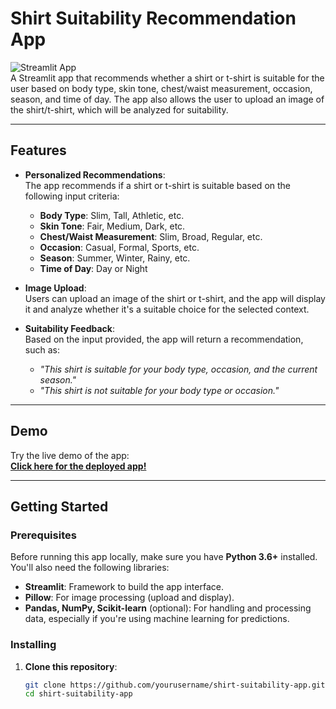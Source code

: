 # Shirt Suitability Recommendation App

![Streamlit App](https://img.shields.io/badge/Streamlit-App-blue?style=for-the-badge&logo=streamlit)  
A Streamlit app that recommends whether a shirt or t-shirt is suitable for the user based on body type, skin tone, chest/waist measurement, occasion, season, and time of day. The app also allows the user to upload an image of the shirt/t-shirt, which will be analyzed for suitability.

---

## Features

- **Personalized Recommendations**:  
  The app recommends if a shirt or t-shirt is suitable based on the following input criteria:
  - **Body Type**: Slim, Tall, Athletic, etc.
  - **Skin Tone**: Fair, Medium, Dark, etc.
  - **Chest/Waist Measurement**: Slim, Broad, Regular, etc.
  - **Occasion**: Casual, Formal, Sports, etc.
  - **Season**: Summer, Winter, Rainy, etc.
  - **Time of Day**: Day or Night

- **Image Upload**:  
  Users can upload an image of the shirt or t-shirt, and the app will display it and analyze whether it's a suitable choice for the selected context.

- **Suitability Feedback**:  
  Based on the input provided, the app will return a recommendation, such as:
  - *"This shirt is suitable for your body type, occasion, and the current season."*
  - *"This shirt is not suitable for your body type or occasion."*

---

## Demo

Try the live demo of the app:  
**[Click here for the deployed app!](#)**  

---

## Getting Started

### Prerequisites

Before running this app locally, make sure you have **Python 3.6+** installed. You'll also need the following libraries:

- **Streamlit**: Framework to build the app interface.
- **Pillow**: For image processing (upload and display).
- **Pandas, NumPy, Scikit-learn** (optional): For handling and processing data, especially if you're using machine learning for predictions.

### Installing

1. **Clone this repository**:
   ```bash
   git clone https://github.com/yourusername/shirt-suitability-app.git
   cd shirt-suitability-app
